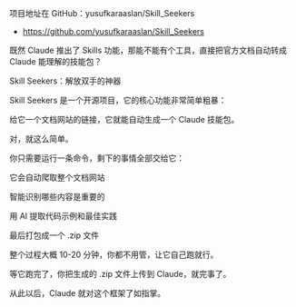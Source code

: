 项目地址在 GitHub：yusufkaraaslan/Skill_Seekers
- https://github.com/yusufkaraaslan/Skill_Seekers

既然 Claude 推出了 Skills 功能，那能不能有个工具，直接把官方文档自动转成 Claude 能理解的技能包？

Skill Seekers：解放双手的神器

Skill Seekers 是一个开源项目，它的核心功能非常简单粗暴：

给它一个文档网站的链接，它就能自动生成一个 Claude 技能包。

对，就这么简单。

你只需要运行一条命令，剩下的事情全部交给它：

它会自动爬取整个文档网站

智能识别哪些内容是重要的

用 AI 提取代码示例和最佳实践

最后打包成一个 .zip 文件

整个过程大概 10-20 分钟，你都不用管，让它自己跑就行。

等它跑完了，你把生成的 .zip 文件上传到 Claude，就完事了。

从此以后，Claude 就对这个框架了如指掌。
